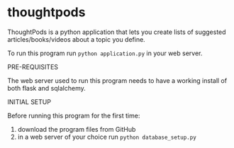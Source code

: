 # thoughtpods
ThoughtPods is a python application that lets you create lists of suggested articles/books/videos about a topic you define.

To run this program run `python application.py` in your web server.

PRE-REQUISITES

The web server used to run this program needs to have a working install of both flask and sqlalchemy.

INITIAL SETUP

Before running this program for the first time:

1. download the program files from GitHub 
2. in a web server of your choice run `python database_setup.py` 

